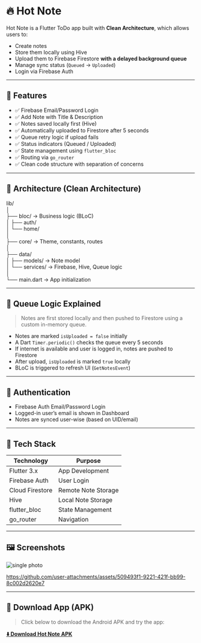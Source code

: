 # 🔥 Hot Note

Hot Note is a Flutter ToDo app built with **Clean Architecture**, which allows users to:
- Create notes
- Store them locally using Hive
- Upload them to Firebase Firestore **with a delayed background queue**
- Manage sync status (`Queued` → `Uploaded`)
- Login via Firebase Auth

---

## 📱 Features

- ✅ Firebase Email/Password Login
- ✅ Add Note with Title & Description
- ✅ Notes saved locally first (Hive)
- ✅ Automatically uploaded to Firestore after 5 seconds
- ✅ Queue retry logic if upload fails
- ✅ Status indicators (Queued / Uploaded)
- ✅ State management using `flutter_bloc`
- ✅ Routing via `go_router`
- ✅ Clean code structure with separation of concerns

---

## 🧠 Architecture (Clean Architecture)
lib/    
│   
├── bloc/ → Business logic (BLoC)   
│ ├── auth/     
│ └── home/     
│   
├── core/ → Theme, constants, routes    
│   
├── data/   
│ ├── models/ → Note model  
│ └── services/ → Firebase, Hive, Queue logic       
│   
└── main.dart → App initialization


---

## 🔁 Queue Logic Explained

> Notes are first stored locally and then pushed to Firestore using a custom in-memory queue.

- Notes are marked `isUploaded = false` initially
- A Dart `Timer.periodic()` checks the queue every 5 seconds
- If internet is available and user is logged in, notes are pushed to Firestore
- After upload, `isUploaded` is marked `true` locally
- BLoC is triggered to refresh UI (`GetNotesEvent`)

---

## 🔐 Authentication

- Firebase Auth Email/Password Login
- Logged-in user’s email is shown in Dashboard
- Notes are synced user-wise (based on UID/email)

---

## 🧪 Tech Stack

| Technology        | Purpose                         |
|------------------|----------------------------------|
| Flutter 3.x       | App Development                 |
| Firebase Auth     | User Login                      |
| Cloud Firestore   | Remote Note Storage             |
| Hive              | Local Note Storage              |
| flutter_bloc      | State Management                |
| go_router         | Navigation                      |

---

## 🖼️ Screenshots


![single photo](https://github.com/user-attachments/assets/c39a97ef-6127-4283-bb8e-b281230f71d8)

https://github.com/user-attachments/assets/509493f1-9221-421f-bb99-8c002d2620e7

---
## 📲 Download App (APK)

> Click below to download the Android APK and try the app:

**[⬇️ Download Hot Note APK](https://docs.google.com/uc?export=download&id=1x15Yp5gNNEjV51C37MgppF9dBPO3Ufsy)**
